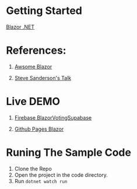 # Getting Started
[Blazor .NET](http://blazor.net "Blazor .NET")

# References:
1. [Awsome Blazor](https://github.com/AdrienTorris/awesome-blazor "Awsome Blazor")

2. [Steve Sanderson's Talk](https://www.youtube.com/watch?v=kesUNeBZ1Os "Steve Sanderson's Talk")

# Live DEMO
1. [Firebase BlazorVotingSupabase](https://voting-f3271.web.app/ "BlazorVotingSupabase")

2. [Github Pages Blazor](https://syedqutub.github.io/blazor/ "Github Pages Blazor")

# Runing The Sample Code
1. Clone the Repo
2. Open the project in the code directory.
3. Run  `dotnet watch run`